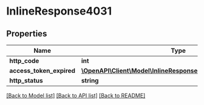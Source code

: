 # InlineResponse4031

## Properties
Name | Type | Description | Notes
------------ | ------------- | ------------- | -------------
**http_code** | **int** |  | [optional] 
**access_token_expired** | [**\OpenAPI\Client\Model\InlineResponse4031AccessTokenExpired**](InlineResponse4031AccessTokenExpired.md) |  | [optional] 
**http_status** | **string** |  | [optional] 

[[Back to Model list]](../README.md#documentation-for-models) [[Back to API list]](../README.md#documentation-for-api-endpoints) [[Back to README]](../README.md)


